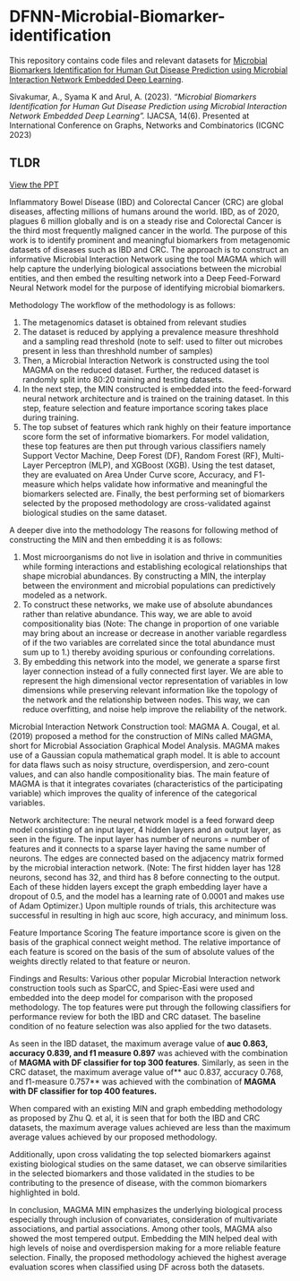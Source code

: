 # DFNN-Microbial-Biomarker-identification

This repository contains code files and relevant datasets for [Microbial Biomarkers Identification for Human Gut Disease Prediction using Microbial Interaction Network Embedded Deep Learning](https://thesai.org/Publications/ViewPaper?Volume=14&Issue=6&Code=IJACSA&SerialNo=135).

Sivakumar, A., Syama K and Arul, A. (2023). _“Microbial Biomarkers Identification for Human Gut Disease Prediction using Microbial Interaction Network Embedded Deep Learning”._ IJACSA, 14(6).
Presented at International Conference on Graphs, Networks and Combinatorics (ICGNC 2023)

## TLDR 
[View the PPT](DFNN.pdf)

Inflammatory Bowel Disease (IBD) and Colorectal Cancer (CRC) are global diseases, affecting millions of humans around the world. IBD, as of 2020, plagues 6 million globally and is on a steady rise and Colorectal Cancer is the third most frequently maligned cancer in the world.
The purpose of this work is to identify prominent and meaningful biomarkers from metagenomic datasets of diseases such as IBD and CRC. The approach is to construct an informative Microbial Interaction Network using the tool MAGMA which will help capture the underlying biological associations between the microbial entities, and then embed the resulting network into a Deep Feed-Forward Neural Network model for the purpose of identifying microbial biomarkers.


Methodology
The workflow of the methodology is as follows:

1) The metagenomics dataset is obtained from relevant studies
2) The dataset is reduced by applying a prevalence measure threshhold and a sampling read threshold (note to self: used to filter out microbes present in less than threshhold number of samples)
3) Then, a Microbial Interaction Network is constructed using the tool MAGMA on the reduced dataset. Further, the reduced dataset is randomly split into 80:20 training and testing datasets.
4) In the next step, the MIN constructed is embedded into the feed-forward neural network architecture and is trained on the training dataset. In this step, feature selection and feature importance scoring takes place during training.
5) The top subset of features which rank highly on their feature importance score form the set of informative biomarkers. For model validation, these top features are then put through various classifiers namely Support Vector Machine, Deep Forest (DF), Random Forest (RF), Multi-Layer Perceptron (MLP), and XGBoost (XGB). Using the test dataset, they are evaluated on Area Under Curve score, Accuracy, and F1- measure which helps validate how informative and meaningful the biomarkers selected are.
Finally, the best performing set of biomarkers selected by the proposed methodology are cross-validated against biological studies on the same dataset.

A deeper dive into the methodology
The reasons for following method of constructing the MIN and then embedding it is as follows:
1) Most microorganisms do not live in isolation and thrive in communities while forming interactions and establishing ecological relationships  that shape microbial abundances. By constructing a MIN, the interplay between the environment and microbial populations can predictively modeled as a network.
2) To construct these networks, we make use of absolute abundances rather than relative abundance. This way, we are able to avoid compositionality bias (Note: The change in proportion of one variable may bring about an increase or decrease in another variable regardless of if the two variables are correlated since the total abundance must sum up to 1.) thereby avoiding spurious or confounding correlations.
3) By embedding this network into the model, we generate a sparse first layer connection instead of a fully connected first layer. We are able to represent the high dimensional vector representation of variables in low dimensions while preserving relevant information like the topology of the network and the relationship between nodes. This way, we can reduce overfitting, and noise help improve the reliability of the network. 


Microbial Interaction Network Construction tool: MAGMA
A. Cougal, et al. (2019) proposed a method for the construction of MINs called MAGMA, short for Microbial Association Graphical Model Analysis.
MAGMA makes use of a Gaussian copula mathematical graph model. It is able to account for data flaws such as noisy structure, overdispersion, and zero-count values, and can also handle compositionality bias. The main feature of MAGMA is that it integrates covariates (characteristics of the participating variable) which improves the quality of inference of the categorical variables.


Network architecture:
The neural network model is a feed forward deep model consisting of an input layer, 4 hidden layers and an output layer, as seen in the figure. The input layer has number of neurons = number of features and it connects to a sparse layer having the same number of neurons. The edges are connected based on the adjacency matrix formed by the microbial interaction network. (Note: The first hidden layer has 128 neurons, second has 32, and third has 8 before connecting to the output. Each of these hidden layers except the graph embedding layer have a dropout of 0.5, and the model has a learning rate of 0.0001 and makes use of Adam Optimizer.) Upon multiple rounds of trials, this architecture was successful in resulting in high auc score, high accuracy, and minimum loss.

Feature Importance Scoring
The feature importance score is given on the basis of the graphical connect weight method. The relative importance of each feature is scored on the basis of the sum of absolute values of the weights directly related to that feature or neuron. 

Findings and Results:
Various other popular Microbial Interaction network construction tools such as SparCC, and Spiec-Easi were used and embedded into the deep model for comparison with the proposed methodology. The top features were put through the following classifiers for performance review for both the IBD and CRC dataset. The baseline condition of no feature selection was also applied for the two datasets.

As seen in the IBD dataset, the maximum average value of **auc 0.863, accuracy 0.839, and f1 measure 0.897** was achieved with the combination of **MAGMA with DF classifier for top 300 features**.
Similarly, as seen in the CRC dataset, the maximum average value of** auc 0.837, accuracy 0.768, and f1-measure 0.757** was achieved with the combination of **MAGMA with DF classifier for top 400 features.**

When compared with an existing MIN and graph embedding methodology as proposed by Zhu Q. et al, it is seen that for both the IBD and CRC datasets, the maximum average values achieved are less than the maximum average values achieved by our proposed methodology.

Additionally, upon cross validating the top selected biomarkers against existing biological studies on the same dataset, we can observe similarities in the selected biomarkers and those validated in the studies to be contributing to the presence of disease, with the common biomarkers highlighted in bold. 

In conclusion, MAGMA MIN emphasizes the underlying biological process especially through inclusion of convariates, consideration of multivariate associations, and partial associations. Among other tools, MAGMA also showed the most tempered output. Embedding the MIN helped deal with high levels of noise and overdispersion making for a more reliable feature selection.
Finally, the proposed methodology achieved the highest average evaluation scores when classified using DF across both the datasets.

